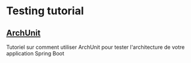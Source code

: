 # Testing tutorial
## [ArchUnit](archunit-tutorial)
Tutoriel sur comment utiliser ArchUnit pour tester l'architecture de votre application Spring Boot
